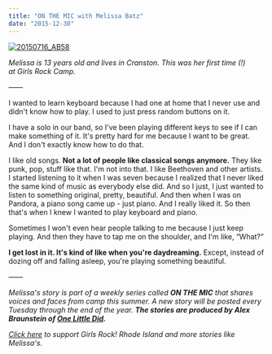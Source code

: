 ```yaml
---
title: "ON THE MIC with Melissa Batz"
date: "2015-12-30"
---
```


[![20150716_AB58](/uploads/blogpost/20150716_AB58-1024x683.jpg)](http://girlsrockri.org/wp-content/uploads/2015/12/20150716_AB58.jpg)

_Melissa is 13 years old and lives in Cranston. This was her first time (!) at Girls Rock Camp._ 

——

I wanted to learn keyboard because I had one at home that I never use and didn't know how to play. I used to just press random buttons on it.

I have a solo in our band, so I've been playing different keys to see if I can make something of it. It's pretty hard for me because I want to be great. And I don't exactly know how to do that.

I like old songs. **Not a lot of people like classical songs anymore.** They like punk, pop, stuff like that. I'm not into that. I like Beethoven and other artists. I started listening to it when I was seven because I realized that I never liked the same kind of music as everybody else did. And so I just, I just wanted to listen to something original, pretty, beautiful. And then when I was on Pandora, a piano song came up - just piano. And I really liked it. So then that's when I knew I wanted to play keyboard and piano.

Sometimes I won't even hear people talking to me because I just keep playing. And then they have to tap me on the shoulder, and I'm like, “What?”

**I get lost in it. It's kind of like when you're daydreaming.** Except, instead of dozing off and falling asleep, you're playing something beautiful.

——

_Melissa's story is part of a weekly series called **ON THE MIC** that shares voices and faces from camp this summer. _A new story will be posted every Tuesday through the end of the year. __The stories are produced by Alex Braunstein of [One Little Did](http://www.onelittledidstories.com/).____

_[Click here](https://www.razoo.com/story/Girls-Rock-Rhode-Island) to support Girls Rock! Rhode Island and more stories like Melissa's._
